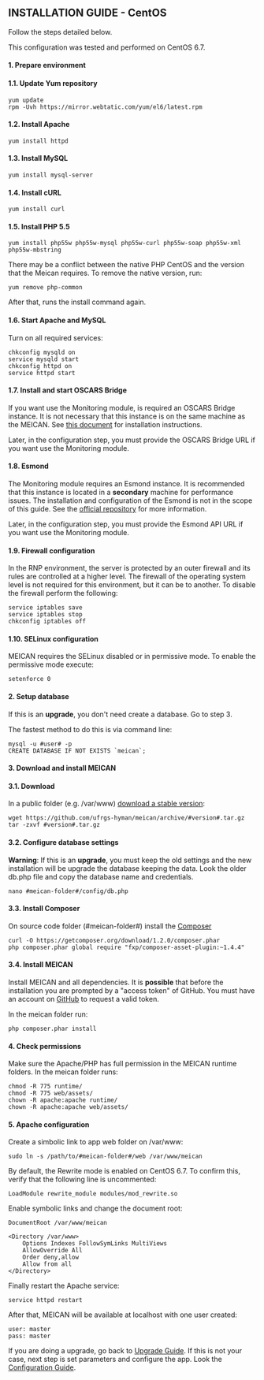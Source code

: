 ## INSTALLATION GUIDE - CentOS

Follow the steps detailed below.

This configuration was tested and performed on CentOS 6.7.

#### 1. Prepare environment

#### 1.1. Update Yum repository
```
yum update
rpm -Uvh https://mirror.webtatic.com/yum/el6/latest.rpm
```
#### 1.2. Install Apache
```
yum install httpd
```

#### 1.3. Install MySQL
```
yum install mysql-server
```

#### 1.4. Install cURL
```
yum install curl
```

#### 1.5. Install PHP 5.5

```
yum install php55w php55w-mysql php55w-curl php55w-soap php55w-xml php55w-mbstring
```

There may be a conflict between the native PHP CentOS and the version that the Meican requires. To remove the native version, run:

```
yum remove php-common
```

After that, runs the install command again.

#### 1.6. Start Apache and MySQL

Turn on all required services: 

````
chkconfig mysqld on
service mysqld start
chkconfig httpd on
service httpd start
````

#### 1.7. Install and start OSCARS Bridge

If you want use the Monitoring module, is required an OSCARS Bridge instance. It is not necessary that this instance is on the same machine as the MEICAN. See [this document](https://github.com/ufrgs-hyman/oscars-bridge/blob/master/README.md) for installation instructions. 

Later, in the configuration step, you must provide the OSCARS Bridge URL if you want use the Monitoring module.

#### 1.8. Esmond

The Monitoring module requires an Esmond instance. It is recommended that this instance is located in a **secondary** machine for performance issues. The installation and configuration of the Esmond is not in the scope of this guide. See the [official repository](https://github.com/esnet/esmond) for more information.

Later, in the configuration step, you must provide the Esmond API URL if you want use the Monitoring module.

#### 1.9. Firewall configuration

In the RNP environment, the server is protected by an outer firewall and its rules are controlled at a higher level. The firewall of the operating system level is not required for this environment, but it can be to another. To disable the firewall perform the following:

```
service iptables save
service iptables stop
chkconfig iptables off
```

#### 1.10. SELinux configuration

MEICAN requires the SELinux disabled or in permissive mode. To enable the permissive mode execute:

```
setenforce 0
```

#### 2. Setup database

If this is an **upgrade**, you don't need create a database. Go to step 3.

The fastest method to do this is via command line:

```
mysql -u #user# -p
CREATE DATABASE IF NOT EXISTS `meican`;
```

#### 3. Download and install MEICAN

#### 3.1. Download

In a public folder (e.g. /var/www) [download a stable version](https://github.com/ufrgs-hyman/meican/releases):

```
wget https://github.com/ufrgs-hyman/meican/archive/#version#.tar.gz
tar -zxvf #version#.tar.gz
```

#### 3.2. Configure database settings

**Warning**: If this is an **upgrade**, you must keep the old settings and the new installation will be upgrade the database keeping the data. Look the older db.php file and copy the database name and credentials.

```
nano #meican-folder#/config/db.php
```

#### 3.3. Install Composer

On source code folder (#meican-folder#) install the [Composer](https://getcomposer.org)

```
curl -O https://getcomposer.org/download/1.2.0/composer.phar
php composer.phar global require "fxp/composer-asset-plugin:~1.4.4"
```

#### 3.4. Install MEICAN

Install MEICAN and all dependencies. It is **possible** that before the installation you are prompted by a "access token" of GitHub. You must have an account on [GitHub](https://github.com/settings/tokens) to request a valid token. 

In the meican folder run:

```
php composer.phar install
```

#### 4. Check permissions

Make sure the Apache/PHP has full permission in the MEICAN runtime folders. In the meican folder runs:
```
chmod -R 775 runtime/
chmod -R 775 web/assets/
chown -R apache:apache runtime/
chown -R apache:apache web/assets/
```

#### 5. Apache configuration

Create a simbolic link to app web folder on /var/www:

```
sudo ln -s /path/to/#meican-folder#/web /var/www/meican
```

By default, the Rewrite mode is enabled on CentOS 6.7. To confirm this, verify that the following line is uncommented:

```
LoadModule rewrite_module modules/mod_rewrite.so
```

Enable symbolic links and change the document root:

```
DocumentRoot /var/www/meican

<Directory /var/www>
    Options Indexes FollowSymLinks MultiViews
    AllowOverride All
    Order deny,allow
    Allow from all
</Directory>
```

Finally restart the Apache service:

```
service httpd restart
```

After that, MEICAN will be available at localhost with one user created:

```
user: master
pass: master
```

If you are doing a upgrade, go back to [Upgrade Guide](https://github.com/ufrgs-hyman/meican/blob/master/docs/guide/upgrade.md). If this is not your case, next step is set parameters and configure the app. Look the [Configuration Guide](https://github.com/ufrgs-hyman/meican/blob/master/docs/guide/configuration.md).
